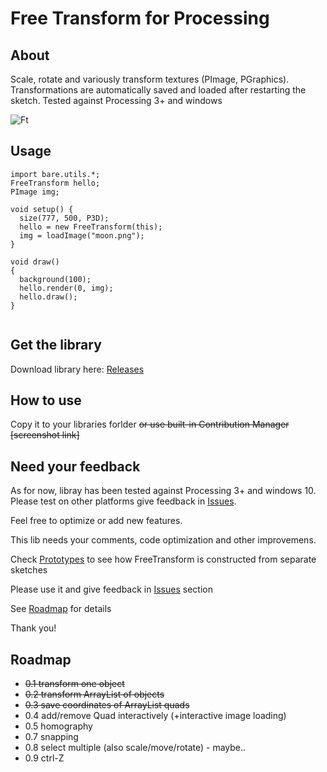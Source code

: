 # Free Transform for Processing

## About

Scale, rotate and variously transform textures (PImage, PGraphics). Transformations are automatically saved and loaded after restarting the sketch. Tested against Processing 3+ and windows

![Ft](http://i.imgur.com/FxJHjKs.png)

## Usage

```
import bare.utils.*;
FreeTransform hello;
PImage img;

void setup() {
  size(777, 500, P3D);
  hello = new FreeTransform(this);
  img = loadImage("moon.png");
}

void draw() 
{
  background(100);
  hello.render(0, img);
  hello.draw();
}


```

## Get the library 

Download library here: [Releases](https://github.com/barelief/freeTransform-processing/releases)

## How to use

Copy it to your libraries forlder 
~~or use built-in Contribution Manager [screenshot link]~~

## Need your feedback

As for now, libray has been tested against Processing 3+ and windows 10. Please test on other platforms give feedback in [Issues](https://github.com/barelief/freeTransform-processing/issues). 

Feel free to optimize or add new features. 

This lib needs your comments, code optimization and other improvemens. 

Check [Prototypes](https://github.com/barelief/freeTransform-processing/tree/master/prototypes) to see how FreeTransform is constructed from separate sketches 

Please use it and give feedback in [Issues](https://github.com/barelief/freeTransform-processing/issues) section

See [Roadmap](https://github.com/barelief/freeTransform-processing/tree/master#roadmap) for details

Thank you!

## Roadmap
* ~~0.1 transform one object~~
* ~~0.2 transform ArrayList of objects~~
* ~~0.3 save coordinates of ArrayList quads~~
* 0.4 add/remove Quad interactively (+interactive image loading)
* 0.5 homography
* 0.7 snapping
* 0.8 select multiple (also scale/move/rotate) - maybe..
* 0.9 ctrl-Z
